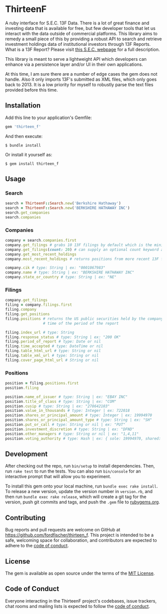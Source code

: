 # ThirteenF

A ruby interface for S.E.C. 13F Data. There is a lot of great finance and
investing data that is available for free, but few developer tools that let
us interact with the data outside of commercial platforms. This library
aims to remedy a small piece of this by providing a robust API to search and
retrieve investment holdings data of institutional investors through 13F
Reports. What is a 13F Report? Please visit
[this S.E.C. webpage](https://www.sec.gov/fast-answers/answers-form13fhtm.html)
 for a full description.

This library is meant to serve a lightweight API which developers can enhance
via a persistence layer and/or UI in their own applications.

At this time, I am sure there are a number of edge cases the gem does
not handle. Also it only imports 13F's submitted as XML files, which only goes
back to 2013. It is a low priority for myself to robustly parse the text files
provided before this time.

## Installation

Add this line to your application's Gemfile:

```ruby
gem 'thirteen_f'
```

And then execute:

    $ bundle install

Or install it yourself as:

    $ gem install thirteen_f

## Usage

### Search

```ruby
search = ThirteenF::Search.new('Berkshire Hathaway')
search = ThirteenF::Search.new('BERKSHIRE HATHAWAY INC')
search.get_companies
search.companies
```

### Companies

```ruby
company = search.companies.first
company.get_filings # grabs 10 13F filings by default which is the minimum
company.get_filings(count: 20) # can supply an optional count keyword arg to get more filings
company.get_most_recent_holdings
company.most_recent_holdings # returns positions from more recent 13F filing

company.cik # type: String | ex: "0001067983"
company.name # type: String | ex: "BERKSHIRE HATHAWAY INC"
company.state_or_country # type: String | ex: "NE"
```

### Filings

```ruby
company.get_filings
filing = company.filings.first
filing.company
filing.get_positions
filing.positions # returns the US public securities held by the company at the
                 # time of the period of the report

filing.index_url # type: String
filing.response_status # type: String | ex: "200 OK"
filing.period_of_report # type: Date or nil
filing.time_accepted # type: DateTime or nil
filing.table_html_url # type: String or nil
filing.table_xml_url # type: String or nil
filing.cover_page_html_url # String or nil
```

### Positions

```ruby
position = filing.positions.first
position.filing

position.name_of_issuer # type: String | ex: "EBAY INC"
position.title_of_class # type: String | ex: "COM"
position.cusip # type: String | ex: "278642103"
position.value_in_thousands # type: Integer | ex: 722018
position.shares_or_principal_amount # type: Integer | ex: 19994970
position.shares_or_principal_amount_type # type: String | ex: "SH"
position.put_or_call # type: String or nil | ex: "PUT"
position.investment_discretion # type: String | ex: "DFND"
position.other_managers # type: String or nil | ex: "1,4,11"
position.voting_authority # type: Hash | ex: { sole: 19994970, shared: 0, none: 0 }
```

## Development

After checking out the repo, run `bin/setup` to install dependencies. Then, run
`rake test` to run the tests. You can also run `bin/console` for an interactive
prompt that will allow you to experiment.

To install this gem onto your local machine, run `bundle exec rake install`. To
release a new version, update the version number in `version.rb`, and then run
`bundle exec rake release`, which will create a git tag for the version, push
git commits and tags, and push the `.gem` file to
[rubygems.org](https://rubygems.org).

## Contributing

Bug reports and pull requests are welcome on GitHub at
https://github.com/fordfischer/thirteen_f. This project is intended to be a safe,
welcoming space for collaboration, and contributors are expected to adhere to
the [code of
conduct](https://github.com/fordfischer/thirteen_f/blob/master/CODE_OF_CONDUCT.md).


## License

The gem is available as open source under the terms of the [MIT
License](https://opensource.org/licenses/MIT).

## Code of Conduct

Everyone interacting in the ThirteenF project's codebases, issue trackers, chat
rooms and mailing lists is expected to follow the [code of
conduct](https://github.com/fordfischer/thirteen_f/blob/master/CODE_OF_CONDUCT.md).
